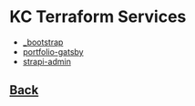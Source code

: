 # KC Terraform Services

* [_bootstrap](./_bootstrap/README.md)
* [portfolio-gatsby](./portfolio-gatsby/README.md)
* [strapi-admin](./strapi-admin/README.md)
## [Back](../README.md)
